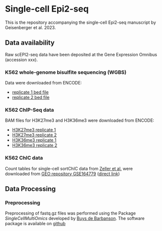 # Single-cell Epi2-seq

This is the repository accompanying the single-cell Epi2-seq manuscript by Geisenberger et al. 2023. 


## Data availability
Raw scEPI2-seq data have been deposited at the Gene Expression Omnibus (accession xxx). 

### K562 whole-genome bisulfite sequencing (WGBS)

Data were downloaded from ENCODE:
* [replicate 1 bed file](https://www.encodeproject.org/files/ENCFF867JRG/@@download/ENCFF867JRG.bed.gz)
* [replicate 2 bed file](https://www.encodeproject.org/files/ENCFF721JMB/@@download/ENCFF721JMB.bed.gz)

### K562 ChIP-Seq data

BAM files for H3K27me3 and H3K36me3 were downloaded from ENCODE:
* [H3K27me3 replicate 1](https://www.encodeproject.org/files/ENCFF190OWE/@@download/ENCFF190OWE.bam)
* [H3K27me3 replicate 2](https://www.encodeproject.org/files/ENCFF692KQZ/@@download/ENCFF692KQZ.bam)
* [H3K36me3 replicate 1](https://www.encodeproject.org/files/ENCFF639PLN/@@download/ENCFF639PLN.bam)
* [H3K36me3 replicate 2](https://www.encodeproject.org/files/ENCFF673KBG/@@download/ENCFF673KBG.bam)

### K562 ChIC data

Count tables for single-cell sortChIC data from [Zeller et al.](https://www.nature.com/articles/s41588-022-01260-3) were downloaded from [GEO repository GSE164779](https://www.ncbi.nlm.nih.gov/geo/query/acc.cgi?acc=GSE164779) ([direct link](https://www.ncbi.nlm.nih.gov/geo/download/?acc=GSE164779&format=file&file=GSE164779%5Fmetadata%5FK562%5Fk9me3%2Etxt%2Egz))

## Data Processing 

### Preprocessing 

Preprocessing of fastq.gz files was performed using the Package *SingleCellMultiOmics* developed by [Buys de Barbanson](https://github.com/BuysDB). The software package is available on [github](https://github.com/BuysDB/SingleCellMultiOmics)
